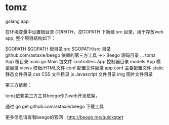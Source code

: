 tomz
====

golang app


在环境变量中设置根目录 $GOPATH，在$GOPATH 下新建 src 目录，用于存放web app, 整个项目结构如下：

$GOPATH                         $GOPATH 根目录
  src                           $GOPATH/src 目录
    github.com/astaxie/beego    依赖的第三方工具 ->> Beego 源码目录
      ...
    tomz                App 根目录
        main.go         Main 包文件
        controllers     App 控制器目录
        models          App 模型目录
        views           模板/HTML文件
        conf            配置文件目录
            app.conf    主要配置文件
        static          静态文件目录
            css         CSS 文件目录
            js          Javascript 文件目录
            img         图片文件目录
            
            

第三方依赖：

  tomz依赖第三方工具beego作为web开发框架，

  通过 go get github.com/astaxie/beego  下载工具

  更多信息请查看beego的官网：http://beego.me/quickstart
